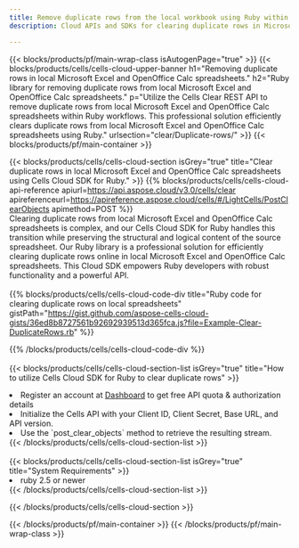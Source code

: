 ```yaml
---
title: Remove duplicate rows from the local workbook using Ruby within Aspose Cells Cloud environment. 
description: Cloud APIs and SDKs for clearing duplicate rows in Microsoft Excel and OpenOffice Calc using Ruby. Clear duplicate rows in local spreadsheets with the Cells Cloud SDK for Ruby. 

---
```



{{< blocks/products/pf/main-wrap-class isAutogenPage="true" >}}
{{< blocks/products/cells/cells-cloud-upper-banner h1="Removing duplicate rows in local Microsoft Excel and OpenOffice Calc spreadsheets." h2="Ruby library for removing duplicate rows from local Microsoft Excel and OpenOffice Calc spreadsheets." p="Utilize the Cells Clear REST API to remove duplicate rows from local Microsoft Excel and OpenOffice Calc spreadsheets within Ruby workflows. This professional solution efficiently clears duplicate rows from local Microsoft Excel and OpenOffice Calc spreadsheets using Ruby." urlsection="clear/Duplicate-rows/" >}}
{{< blocks/products/pf/main-container >}}

{{< blocks/products/cells/cells-cloud-section isGrey="true"  title="Clear duplicate rows in local Microsoft Excel and OpenOffice Calc spreadsheets using Cells Cloud SDK for Ruby." >}}
{{% blocks/products/cells/cells-cloud-api-reference  apiurl=https://api.aspose.cloud/v3.0/cells/clear  apireferenceurl=https://apireference.aspose.cloud/cells/#/LightCells/PostClearObjects  apimethod=POST %}}
<br/>
Clearing duplicate rows from local Microsoft Excel and OpenOffice Calc spreadsheets is complex, and our Cells Cloud SDK for Ruby handles this transition while preserving the structural and logical content of the source spreadsheet. Our Ruby library is a professional solution for efficiently clearing duplicate rows online in local Microsoft Excel and OpenOffice Calc spreadsheets. This Cloud SDK empowers Ruby developers with robust functionality and a powerful API.
<br/>
<br/>
{{% blocks/products/cells/cells-cloud-code-div title="Ruby code for clearing duplicate rows on local spreadsheets" gistPath="https://gist.github.com/aspose-cells-cloud-gists/36ed8b8727561b92692939513d365fca.js?file=Example-Clear-DuplicateRows.rb" %}}
  
{{% /blocks/products/cells/cells-cloud-code-div  %}}
<br/>
<br/>
{{< blocks/products/cells/cells-cloud-section-list isGrey="true"  title="How to utilize Cells Cloud SDK for Ruby to clear duplicate rows" >}}
<li>Register an account at <a href="https://dashboard.aspose.cloud/">Dashboard</a> to get free API quota & authorization details</li>
<li>Initialize the Cells API with your Client ID, Client Secret, Base URL, and API version.</li>
<li>Use the `post_clear_objects` method to retrieve the resulting stream.</li>
{{< /blocks/products/cells/cells-cloud-section-list >}}
<br/>
<br/>
{{< blocks/products/cells/cells-cloud-section-list isGrey="true"  title="System Requirements" >}}
<li>ruby 2.5 or newer</li>
{{< /blocks/products/cells/cells-cloud-section-list >}}

{{< /blocks/products/cells/cells-cloud-section >}}

{{< /blocks/products/pf/main-container >}}
{{< /blocks/products/pf/main-wrap-class >}}
